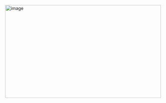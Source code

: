 [<img width="498" height="299" alt="image" src="https://github.com/user-attachments/assets/2554367a-cc48-4a08-886a-c2838c211e3d" />
](https://itunes.apple.com/app/apple-store/id917932200?pt=39040802&ct=Media1GIFV2&mt=8)
